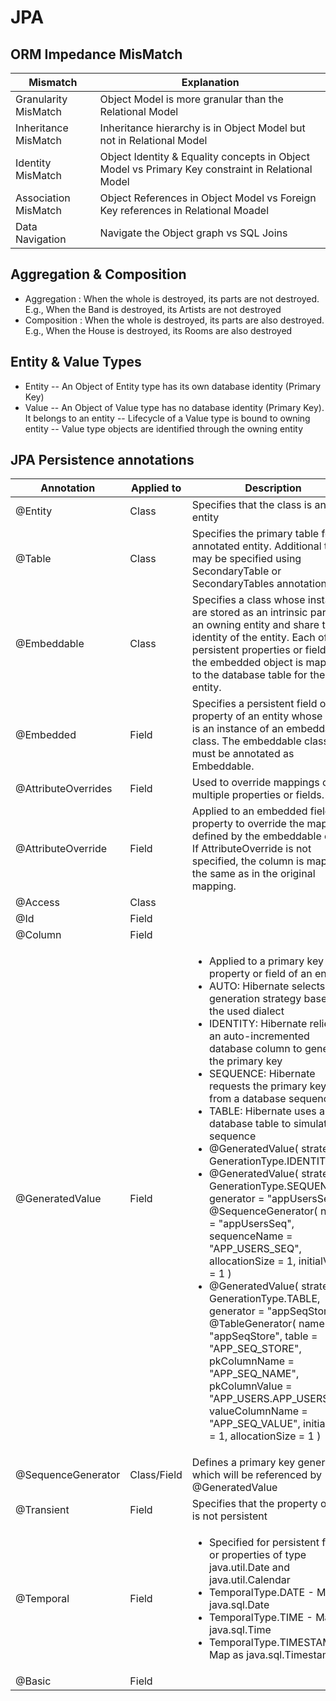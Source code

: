# JPA

## ORM Impedance MisMatch

Mismatch				|	Explanation	
------------------------|---------------
Granularity MisMatch	|	Object Model is more granular than the Relational Model
Inheritance MisMatch	|	Inheritance hierarchy is in Object Model but not in Relational Model
Identity MisMatch 		|	Object Identity & Equality concepts in Object Model vs Primary Key constraint in Relational Model
Association MisMatch	|	Object References in Object Model vs Foreign Key references in Relational Moadel
Data Navigation			|	Navigate the Object graph vs SQL Joins

## Aggregation & Composition

- Aggregation : When the whole is destroyed, its parts are not destroyed. E.g., When the Band is destroyed, its Artists are not destroyed
- Composition : When the whole is destroyed, its parts are also destroyed. E.g., When the House is destroyed, its Rooms are also destroyed

## Entity & Value Types

- Entity
-- An Object of Entity type has its own database identity (Primary Key)
- Value
-- An Object of Value type has no database identity (Primary Key). It belongs to an entity
-- Lifecycle of a Value type is bound to owning entity
-- Value type objects are identified through the owning entity

## JPA Persistence annotations

Annotation								|	Applied to	|	Description
----------------------------------------|---------------|--------------------------
@Entity									|	Class		|	Specifies that the class is an entity
@Table									|	Class		|	Specifies the primary table for the annotated entity. Additional tables may be specified using SecondaryTable or SecondaryTables annotation.
@Embeddable								|	Class		|	Specifies a class whose instances are stored as an intrinsic part of an owning entity and share the identity of the entity. Each of the persistent properties or fields of the embedded object is mapped to the database table for the entity.
@Embedded								|	Field		|	Specifies a persistent field or property of an entity whose value is an instance of an embeddable class. The embeddable class must be annotated as Embeddable.
@AttributeOverrides						|	Field		|	Used to override mappings of multiple properties or fields.
@AttributeOverride						|	Field		|	Applied to an embedded field or property to override the mapping defined by the embeddable class. If AttributeOverride is not specified, the column is mapped the same as in the original mapping.
@Access									|	Class		|	
@Id										|	Field		|	
@Column									|	Field		|	
@GeneratedValue							|	Field		|	<ul><li>Applied to a primary key property or field of an entity</li><li>AUTO: Hibernate selects the generation strategy based on the used dialect</li><li>IDENTITY: Hibernate relies on an auto-incremented database column to generate the primary key</li><li>SEQUENCE: Hibernate requests the primary key value from a database sequence</li><li>TABLE: Hibernate uses a database table to simulate a sequence</li></li><li>@GeneratedValue( strategy = GenerationType.IDENTITY )</li><li>@GeneratedValue( strategy = GenerationType.SEQUENCE, generator = "appUsersSeq" ) @SequenceGenerator( name = "appUsersSeq", sequenceName = "APP_USERS_SEQ", allocationSize = 1, initialValue = 1 )</li><li>@GeneratedValue( strategy = GenerationType.TABLE, generator = "appSeqStore" ) @TableGenerator( name = "appSeqStore", table = "APP_SEQ_STORE", pkColumnName = "APP_SEQ_NAME", pkColumnValue = "APP_USERS.APP_USERS_PK", valueColumnName = "APP_SEQ_VALUE", initialValue = 1, allocationSize = 1 )</li></ul>
@SequenceGenerator						|	Class/Field	|	Defines a primary key generator which will be referenced by @GeneratedValue
@Transient								|	Field		|	Specifies that the property or field is not persistent
@Temporal								|	Field		|	<ul><li>Specified for persistent fields or properties of type java.util.Date and java.util.Calendar</li><li>TemporalType.DATE - Map as java.sql.Date</li><li>TemporalType.TIME - Map as java.sql.Time</li><li>TemporalType.TIMESTAMP - Map as java.sql.Timestamp</li></ul>
@Basic									|	Field		|	


